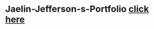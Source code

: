 # Jaelin-Jefferson-s-Portfolio [click here](https://jaelin-jefferson-s-portfolio.gauthemselvam.repl.co)
